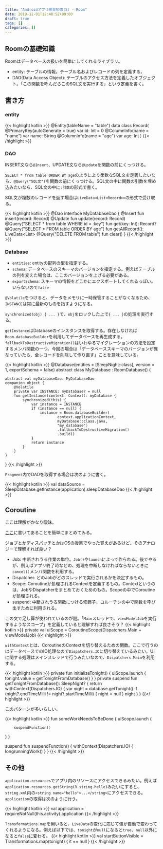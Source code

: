 ```yaml
---
title: "Androidアプリ開発勉強(5) - Room"
date: 2019-12-01T12:48:52+09:00
draft: true
tags: []
categories: []
---
```


## Roomの基礎知識

Roomはデータベースの扱いを簡単にしてくれるライブラリ。

- entity: テーブルの情報。テーブル名およびレコードの列を定義する。
- DAO(Data Access Object): テーブルのアクセス方法を定義したオブジェクト。「この関数を呼んだらこのSQL文を実行する」という定義を書く。

## 書き方

### entity

{{< highlight kotlin >}}
@Entity(tableName = "table")
data class Record(
  @PrimaryKey(autoGenerate = true)
  var id: Int = 0
  @ColumnInfo(name = "name")
  var name: String
  @ColumnInfo(name = "age")
  var age: Int
)
{{< /highlight >}}

### DAO

INSERT文なら`@Insert`、UPDATE文なら`@Update`を関数の前にくっつける。

`SELECT * from table ORDER BY age`のようにより柔軟なSQL文を定義したいなら、`@Query("SQL文")`を関数の前にくっつける。SQL文の中に関数の引数を埋め込みたいなら、SQL文の中に`:引数`の形式で書く。

SQL文が複数のレコードを返す場合は`LiveData<List<Record>>`の形式で受け取る。

{{< highlight kotlin >}}
@Dao
interface MyDatabaseDao {
    @Insert
    fun insert(record: Record)
    @Update
    fun update(record: Record)
    @Query("SELECT * from table WHERE id = :key")
    fun get(key: Int): Record?
    @Query("SELECT * FROM table ORDER BY age")
    fun getAllRecord(): LiveData<List<Record>>
    @Query("DELETE FROM table")
    fun clear()
}
{{< /highlight >}}

### Database

- `entities`: entityの配列の型を指定する。
- `schema`: データベースのスキーマのバージョンを指定する。例えばテーブルの列を変えた場合は、ここのバージョンを上げる必要がある。
- `exportSchema`: スキーマの情報をどこかにエクスポートしてくれるっぽい。いらないので`false`

`@Volatile`をつけると、データをメモリに一時保管することがなくなるため、`INSTANCE`は常に最新のものを指すようになる。

`synchronized(obj) { ... }`で、`obj`をロックした上で`{ ... }`の処理を実行する。

`getInstance`はDatabaseのインスタンスを取得する。存在しなければ`Room.databaseBuilder`を利用してデータベースを再生成する。`fallbackToDestructiveMigration()`はいわゆるマイグレーションの方法を設定するメンバ関数の一つ。今回の場合は「データベーススキーマのバージョンが異なっていたら、全レコードを削除して作り直す」ことを意味している。

{{< highlight kotlin >}}
@Database(entities = [SleepNight::class], version = 1, exportSchema = false)
abstract class MyDatabase : RoomDatabase() {

    abstract val myDatabaseDao: MyDatabaseDao
    companion object {
        @Volatile
        private var INSTANCE: myDatabase? = null
        fun getInstance(context: Context): myDatabase {
            synchronized(this) {
                var instance = INSTANCE
                if (instance == null) {
                    instance = Room.databaseBuilder(
                            context.applicationContext,
                            myDatabase::class.java,
                            "my_database")
                            .fallbackToDestructiveMigration()
                            .build()
                }
                return instance
            }
        }
    }

}
{{< /highlight >}}

`Fragment`内でDAOを取得する場合は次のように書く。

{{< highlight kotlin >}}
val dataSource = SleepDatabase.getInstance(application).sleepDatabaseDao
{{< /highlight >}}

## Coroutine

ここは理解がかなり曖昧。

[ここ](https://codelabs.developers.google.com/codelabs/kotlin-android-training-coroutines-and-room/index.html?index=..%2F..android-kotlin-fundamentals#4)に書いてあることを簡単にまとめてみる。

ジョブとかディスパッチとかはOSの授業でやった覚えがあるけど、そのアナロジーで理解すれば良い？

- Job: 中断されうる作業の単位。`Job()`や`launch`によって作られる。後でやるが、例えばアプリ終了時などの、処理を中断しなければならないときに`cancel()`メンバ関数を利用する。
- Dispatcher: どのJobがどのスレッドで実行されるかを決定するもの。
- Scope: Coroutineが処理されるContextを定義するもの。Contextというのは、JobやDispatcherをまとめておくためのもの。Scopeの中でCoroutineが処理される。
- suspend: 中断されうる関数につける修飾子。コルーチンの中で関数を呼び出すために利用される。

この文で足し算が使われているのが謎。「`Main`スレッドで、`viewModelJob`を実行するようなスコープ」を定義していると理解すれば良さそう？
{{< highlight kotlin >}}
private val uiScope = CoroutineScope(Dispatchers.Main + viewModelJob)
{{< /highlight >}}

`withContext`とは、CoroutineのContextを切り替えるための関数。ここで行うのはデータベースでのIO処理なので`Dispatchers.IO`に切り替えているみたい。UIに関する処理はメインスレッドで行うみたいなので、`Dispatchers.Main`を利用する。

{{< highlight kotlin >}}
private fun initializeTonight() {
   uiScope.launch {
       tonight.value = getTonightFromDatabase()
   }
}
private suspend fun getTonightFromDatabase(): SleepNight? {
   return withContext(Dispatchers.IO) {
       var night = database.getTonight()
       if (night?.endTimeMilli != night?.startTimeMilli) {
           night = null
       }
       night
   }
}
{{</ highlight >}}

このパターンが多いらしい。

{{< highlight kotlin >}}
fun someWorkNeedsToBeDone {
   uiScope.launch {

        suspendFunction()

   }
}

suspend fun suspendFunction() {
   withContext(Dispatchers.IO) {
       longrunningWork()
   }
}
{{< /highlight >}}

## その他

`application.resources`でアプリ内のリソースにアクセスできるみたい。例えば`application.resources.getString(R.string.hello)`みたいにすると、`string.xml`内の`<string name="hello">...</string>`にアクセスできる。`application`の取得は次のように行う。

{{< highlight kotlin >}}
val application = requireNotNull(this.activity).application
{{< /highlight >}}

`Transformations.map`を用いると、`LiveData`の変化に応じて値が自動で変わってくれるようになる。例えば以下では、`tonight`が`null`になると`true`、`null`以外になると`false`に変わる。
{{< highlight kotlin >}}
val startButtonVisible = Transformations.map(tonight) {
    it == null
}
{{< /highlight >}}
